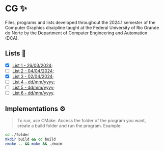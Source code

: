# CG ✨

Files, programs and lists developed throughout the 2024.1 semester of the Computer Graphics discipline taught at the Federal University of Rio Grande do Norte by the Department of Computer Engineering and Automation (DCA).

## Lists 📄

- [x] [List 1 - 26/03/2024](./lists/lista-de-exercicios-01.pdf);
- [ ] [List 2 - 04/04/2024](./lists/lista-de-exercicios-02.pdf);
- [x] [List 3 - 02/04/2024](./lists/lista-de-exercicios-03.pdf);
- [ ] [List 4 - dd/mm/yyyy](./lists/lista-de-exercicios-04.pdf);
- [ ] [List 5 - dd/mm/yyyy](./lists/lista-de-exercicios-05.pdf);
- [ ] [List 6 - dd/mm/yyyy](./lists/lista-de-exercicios-06.pdf).

## Implementations ⚙

> To run, use CMake. Access the folder of the program you want, create a build folder and run the program. Example:

```sh
cd ./folder
mkdir build && cd build
cmake .. && make && ./main
```
